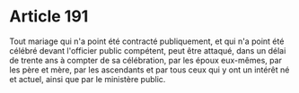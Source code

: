 # Article 191

Tout mariage qui n'a point été contracté publiquement, et qui n'a point été célébré devant l'officier public compétent, peut être attaqué, dans un délai de trente ans à compter de sa célébration, par les époux eux-mêmes, par les père et mère, par les ascendants et par tous ceux qui y ont un intérêt né et actuel, ainsi que par le ministère public.
